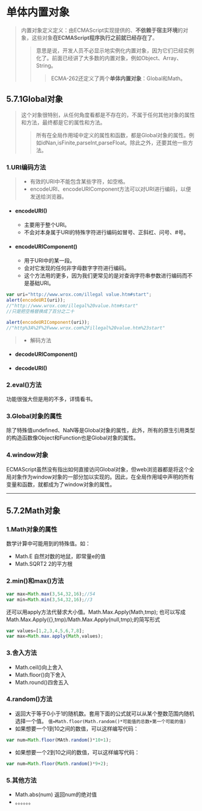 # 单体内置对象
> 内置对象定义定义：由ECMAScript实现提供的、**不依赖于宿主环境**的对象，这些对象**在ECMAScript程序执行之前就已经存在了**。
>> 意思是说，开发人员不必显示地实例化内置对象，因为它们已经实例化了。前面已经讲了大多数的内置对象，例如Object、Array、String。
>>> ECMA-262还定义了两个**单体内置对象**：Global和Math。

## 5.7.1Global对象
> 这个对象很特别，从任何角度看都是不存在的，不属于任何其他对象的属性和方法，最终都是它的属性和方法。
>> 所有在全局作用域中定义的属性和函数，都是Global对象的属性。例如idNan,isFinite,parseInt,parseFloat。除此之外，还要其他一些方法。

### 1.URI编码方法
> - 有效的URI中不能包含某些字符，如空格。
> - encodeURI、encodeURIComponent方法可以对URI进行编码，以便发送给浏览器。

- #### encodeURI()
   - 主要用于整个URI。
   - 不会对本身属于URI的特殊字符进行编码如冒号、正斜杠、问号、#号。
- #### encodeURIComponent()
    - 用于URI中的某一段。
    - 会对它发现的任何非字母数字字符进行编码。
    - 这个方法用的更多，因为我们更常见的是对查询字符串参数进行编码而不是基础URI。

```javascript
var uri="http://www.wrox.com/illegal value.htm#start";
alert(encodeURI(uri));
//"http://www.wrox.com/illegal%20value.htm#start"
//只是把空格替换成了百分之二十

alert(encodeURIComponent(uri));
//"http%3A%2F%2Fwww.wrox.com%2Fillegal%20value.htm%23start"

```
> - 解码方法

- #### decodeURIComponent()
- #### decodeURI()

### 2.eval()方法
功能很强大但是用的不多，详情看书。
### 3.Global对象的属性
除了特殊值undefined、NaN等是Global对象的属性，此外，所有的原生引用类型的构造函数像Object和Function也是Global对象的属性。
### 4.window对象
ECMAScript虽然没有指出如何直接访问Global对象，但web浏览器都是将这个全局对象作为window对象的一部分加以实现的。因此，在全局作用域中声明的所有变量和函数，就都成为了window对象的属性。

---

## 5.7.2Math对象

### 1.Math对象的属性
数学计算中可能用到的特殊值。如：
- Math.E 自然对数的地鼠，即常量e的值
- Math.SQRT2 2的平方根
### 2.min()和max()方法
```javascript
var max=Math.max(3,54,32,16);//54
var min=Math.min(3,54,32,16);//3
```
还可以用apply方法代替求大小值。Math.Max.Apply(Math,tmp); 也可以写成Math.Max.Apply({},tmp)/Math.Max.Apply(null,tmp);的简写形式

```javascript
var values=[1,2,3,4,5,6,7,8];
var max=Math.max.apply(Math,values);
```

### 3.舍入方法
- Math.ceil()向上舍入
- Math.floor()向下舍入
- Math.round()四舍五入
### 4.random()方法
- 返回大于等于0小于1的随机数。套用下面的公式就可以从某个整数范围内随机选择一个值。
`值=Math.floor(Math.random()*可能值的总数+第一个可能的值)`
- 如果想要一个1到10之间的数值，可以这样编写代码：
```javascript
var num=Math.floor(MAth.random()*10+1);
```

- 如果想要一个2到10之间的数值，可以这样编写代码：
```javascript
var num=Math.floor(Math.random()*9+2);
```
### 5.其他方法
- Math.abs(num)  返回num的绝对值
- 。。。。。。
